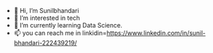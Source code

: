 - 👋 Hi, I’m Sunilbhandari
- 👀 I’m interested in tech
- 🌱 I’m currently learning Data Science.
- 📫 you can  reach me in linkidin=https://www.linkedin.com/in/sunil-bhandari-222439219/

<!---
sunilbhandari123/sunilbhandari123 is a ✨ special ✨ repository because its `README.md` (this file) appears on your GitHub profile.
You can click the Preview link to take a look at your changes.
--->
